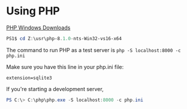 # Using PHP

[PHP Windows Downloads](https://windows.php.net/download/)

```ps1
PS1$ cd Z:\usr\php-8.1.0-nts-Win32-vs16-x64

```

The command to run PHP as a test server is `php -S localhost:8000 -c php.ini`

Make sure you have this line in your php.ini file:

```text
extension=sqlite3
```

If you're starting a development server,

```powershell
PS C:\> C:\php\php.exe -S localhost:8000 -c php.ini
```
